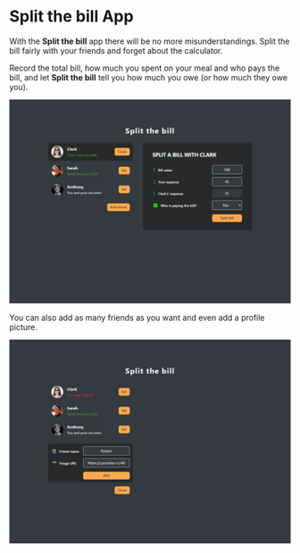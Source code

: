 # Split the bill App

With the **Split the bill** app there will be no more misunderstandings. Split the bill fairly with your friends and forget about the calculator.

Record the total bill, how much you spent on your meal and who pays the bill, and let **Split the bill** tell you how much you owe (or how much they owe you).

![Screenshot](./src/images/split-bill-ss-01.jpeg)

You can also add as many friends as you want and even add a profile picture.

![Screenshot](./src/images/split-bill-ss-02.jpeg)
